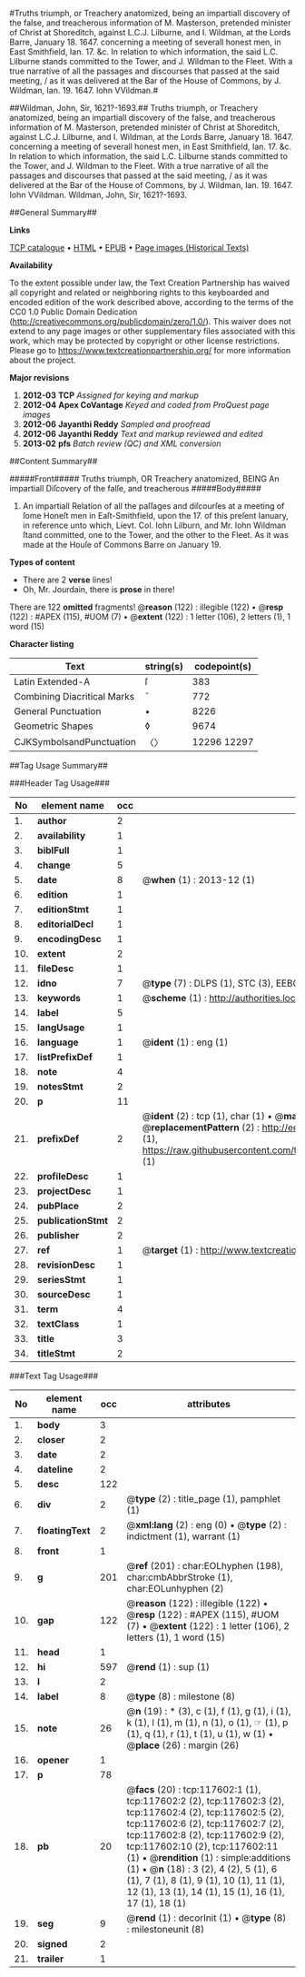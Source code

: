#Truths triumph, or Treachery anatomized, being an impartiall discovery of the false, and treacherous information of M. Masterson, pretended minister of Christ at Shoreditch, against L.C.J. Lilburne, and I. Wildman, at the Lords Barre, January 18. 1647. concerning a meeting of severall honest men, in East Smithfield, Ian. 17. &c. In relation to which information, the said L.C. Lilburne stands committed to the Tower, and J. Wildman to the Fleet. With a true narrative of all the passages and discourses that passed at the said meeting, / as it was delivered at the Bar of the House of Commons, by J. Wildman, Ian. 19. 1647. Iohn VVildman.#

##Wildman, John, Sir, 1621?-1693.##
Truths triumph, or Treachery anatomized, being an impartiall discovery of the false, and treacherous information of M. Masterson, pretended minister of Christ at Shoreditch, against L.C.J. Lilburne, and I. Wildman, at the Lords Barre, January 18. 1647. concerning a meeting of severall honest men, in East Smithfield, Ian. 17. &c. In relation to which information, the said L.C. Lilburne stands committed to the Tower, and J. Wildman to the Fleet. With a true narrative of all the passages and discourses that passed at the said meeting, / as it was delivered at the Bar of the House of Commons, by J. Wildman, Ian. 19. 1647. Iohn VVildman.
Wildman, John, Sir, 1621?-1693.

##General Summary##

**Links**

[TCP catalogue](http://www.ota.ox.ac.uk/tcp/)  • 
[HTML](http://tei.it.ox.ac.uk/tcp/Texts-HTML/free/A96/A96507.html)  • 
[EPUB](http://tei.it.ox.ac.uk/tcp/Texts-EPUB/free/A96/A96507.epub) • 
[Page images (Historical Texts)](https://historicaltexts.jisc.ac.uk/eebo-99865362e)

**Availability**

To the extent possible under law, the Text Creation Partnership has waived all copyright and related or neighboring rights to this keyboarded and encoded edition of the work described above, according to the terms of the CC0 1.0 Public Domain Dedication (http://creativecommons.org/publicdomain/zero/1.0/). This waiver does not extend to any page images or other supplementary files associated with this work, which may be protected by copyright or other license restrictions. Please go to https://www.textcreationpartnership.org/ for more information about the project.

**Major revisions**

1. __2012-03__ __TCP__ *Assigned for keying and markup*
1. __2012-04__ __Apex CoVantage__ *Keyed and coded from ProQuest page images*
1. __2012-06__ __Jayanthi Reddy__ *Sampled and proofread*
1. __2012-06__ __Jayanthi Reddy__ *Text and markup reviewed and edited*
1. __2013-02__ __pfs__ *Batch review (QC) and XML conversion*

##Content Summary##

#####Front#####
Truths triumph, OR Treachery anatomized, BEING An impartiall Diſcovery of the falſe, and treacherous
#####Body#####

1. An impartiall Relation of all the paſſages and diſcourſes at a meeting of ſome Honeſt men in Eaſt-Smithfield, upon the 17. of this preſent Ianuary, in reference unto which, Lievt. Col. Iohn Lilburn, and Mr. Iohn Wildman ſtand committed, one to the Tower, and the other to the Fleet. As it was made at the Houſe of Commons Barre on January 19.

**Types of content**

  * There are 2 **verse** lines!
  * Oh, Mr. Jourdain, there is **prose** in there!

There are 122 **omitted** fragments! 
 @__reason__ (122) : illegible (122)  •  @__resp__ (122) : #APEX (115), #UOM (7)  •  @__extent__ (122) : 1 letter (106), 2 letters (1), 1 word (15)

**Character listing**


|Text|string(s)|codepoint(s)|
|---|---|---|
|Latin Extended-A|ſ|383|
|Combining             Diacritical Marks|̄|772|
|General Punctuation|•|8226|
|Geometric Shapes|◊|9674|
|CJKSymbolsandPunctuation|〈〉|12296 12297|

##Tag Usage Summary##

###Header Tag Usage###

|No|element name|occ|attributes|
|---|---|---|---|
|1.|__author__|2||
|2.|__availability__|1||
|3.|__biblFull__|1||
|4.|__change__|5||
|5.|__date__|8| @__when__ (1) : 2013-12 (1)|
|6.|__edition__|1||
|7.|__editionStmt__|1||
|8.|__editorialDecl__|1||
|9.|__encodingDesc__|1||
|10.|__extent__|2||
|11.|__fileDesc__|1||
|12.|__idno__|7| @__type__ (7) : DLPS (1), STC (3), EEBO-CITATION (1), PROQUEST (1), VID (1)|
|13.|__keywords__|1| @__scheme__ (1) : http://authorities.loc.gov/ (1)|
|14.|__label__|5||
|15.|__langUsage__|1||
|16.|__language__|1| @__ident__ (1) : eng (1)|
|17.|__listPrefixDef__|1||
|18.|__note__|4||
|19.|__notesStmt__|2||
|20.|__p__|11||
|21.|__prefixDef__|2| @__ident__ (2) : tcp (1), char (1)  •  @__matchPattern__ (2) : ([0-9\-]+):([0-9IVX]+) (1), (.+) (1)  •  @__replacementPattern__ (2) : http://eebo.chadwyck.com/downloadtiff?vid=$1&page=$2 (1), https://raw.githubusercontent.com/textcreationpartnership/Texts/master/tcpchars.xml#$1 (1)|
|22.|__profileDesc__|1||
|23.|__projectDesc__|1||
|24.|__pubPlace__|2||
|25.|__publicationStmt__|2||
|26.|__publisher__|2||
|27.|__ref__|1| @__target__ (1) : http://www.textcreationpartnership.org/docs/. (1)|
|28.|__revisionDesc__|1||
|29.|__seriesStmt__|1||
|30.|__sourceDesc__|1||
|31.|__term__|4||
|32.|__textClass__|1||
|33.|__title__|3||
|34.|__titleStmt__|2||


###Text Tag Usage###

|No|element name|occ|attributes|
|---|---|---|---|
|1.|__body__|3||
|2.|__closer__|2||
|3.|__date__|2||
|4.|__dateline__|2||
|5.|__desc__|122||
|6.|__div__|2| @__type__ (2) : title_page (1), pamphlet (1)|
|7.|__floatingText__|2| @__xml:lang__ (2) : eng (0)  •  @__type__ (2) : indictment (1), warrant (1)|
|8.|__front__|1||
|9.|__g__|201| @__ref__ (201) : char:EOLhyphen (198), char:cmbAbbrStroke (1), char:EOLunhyphen (2)|
|10.|__gap__|122| @__reason__ (122) : illegible (122)  •  @__resp__ (122) : #APEX (115), #UOM (7)  •  @__extent__ (122) : 1 letter (106), 2 letters (1), 1 word (15)|
|11.|__head__|1||
|12.|__hi__|597| @__rend__ (1) : sup (1)|
|13.|__l__|2||
|14.|__label__|8| @__type__ (8) : milestone (8)|
|15.|__note__|26| @__n__ (19) : * (3), c (1), f (1), g (1), i (1), k (1), l (1), m (1), n (1), o (1), ☞ (1), p (1), q (1), r (1), t (1), u (1), w (1)  •  @__place__ (26) : margin (26)|
|16.|__opener__|1||
|17.|__p__|78||
|18.|__pb__|20| @__facs__ (20) : tcp:117602:1 (1), tcp:117602:2 (2), tcp:117602:3 (2), tcp:117602:4 (2), tcp:117602:5 (2), tcp:117602:6 (2), tcp:117602:7 (2), tcp:117602:8 (2), tcp:117602:9 (2), tcp:117602:10 (2), tcp:117602:11 (1)  •  @__rendition__ (1) : simple:additions (1)  •  @__n__ (18) : 3 (2), 4 (2), 5 (1), 6 (1), 7 (1), 8 (1), 9 (1), 10 (1), 11 (1), 12 (1), 13 (1), 14 (1), 15 (1), 16 (1), 17 (1), 18 (1)|
|19.|__seg__|9| @__rend__ (1) : decorInit (1)  •  @__type__ (8) : milestoneunit (8)|
|20.|__signed__|2||
|21.|__trailer__|1||
